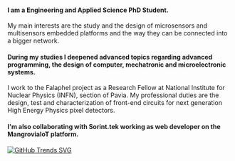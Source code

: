 
#### I am a Engineering and Applied Science PhD Student. 


My main interests are the study and the design of microsensors and multisensors embedded platforms and the way they can be connected into a bigger network.

#### During my studies I deepened advanced topics regarding advanced programming, the design of computer, mechatronic and microelectronic systems.

I work to the Falaphel project as a Research Fellow at National Institute for Nuclear Physics (INFN), section of Pavia. My professional duties are the design, test and characterization of front-end circuits for next generation High Energy Physics pixel detectors.

#### I'm also collaborating with Sorint.tek working as web developer on the MangroviaIoT platform.




[![GitHub Trends SVG](https://api.githubtrends.io/user/svg/avgupta456/langs)](https://githubtrends.io)
